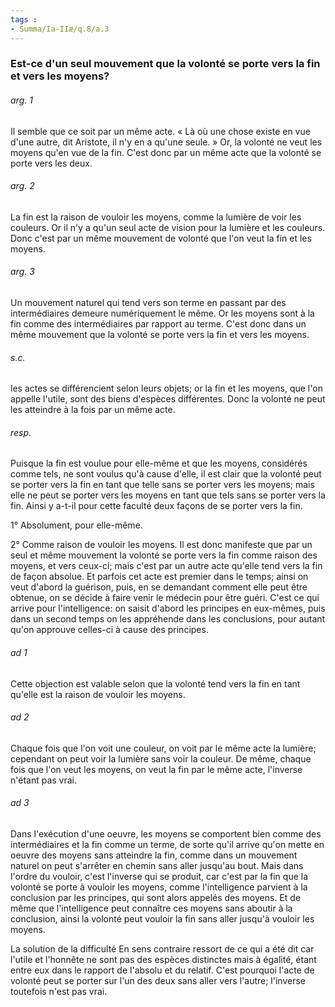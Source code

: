 ```yaml
---
tags : 
- Summa/Ia-IIæ/q.8/a.3
---
```


### Est-ce d'un seul mouvement que la volonté se porte vers la fin et vers les moyens?

###### arg. 1
Il semble que ce soit par un même acte. « Là où une chose existe en vue d'une autre, dit Aristote, il n'y en a qu'une seule. » Or, la volonté ne veut les moyens qu'en vue de la fin. C'est donc par un même acte que la volonté se porte vers les deux. 

###### arg. 2
La fin est la raison de vouloir les moyens, comme la lumière de voir les couleurs. Or il n'y a qu'un seul acte de vision pour la lumière et les couleurs. Donc c'est par un même mouvement de volonté que l'on veut la fin et les moyens. 

###### arg. 3
Un mouvement naturel qui tend vers son terme en passant par des intermédiaires demeure numériquement le même. Or les moyens sont à la fin comme des intermédiaires par rapport au terme. C'est donc dans un même mouvement que la volonté se porte vers la fin et vers les moyens. 

###### s.c.
les actes se différencient selon leurs objets; or la fin et les moyens, que l'on appelle l'utile, sont des biens d'espèces différentes. Donc la volonté ne peut les atteindre à la fois par un même acte. 

###### resp.
Puisque la fin est voulue pour elle-même et que les moyens, considérés comme tels, ne sont voulus qu'à cause d'elle, il est clair que la volonté peut se porter vers la fin en tant que telle sans se porter vers les moyens; mais elle ne peut se porter vers les moyens en tant que tels sans se porter vers la fin. Ainsi y a-t-il pour cette faculté deux façons de se porter vers la fin. 

1° Absolument, pour elle-même. 

2° Comme raison de vouloir les moyens. Il est donc manifeste que par un seul et même mouvement la volonté se porte vers la fin comme raison des moyens, et vers ceux-ci; mais c'est par un autre acte qu'elle tend vers la fin de façon absolue. Et parfois cet acte est premier dans le temps; ainsi on veut d'abord la guérison, puis, en se demandant comment elle peut être obtenue, on se décide à faire venir le médecin pour être guéri. C'est ce qui arrive pour l'intelligence: on saisit d'abord les principes en eux-mêmes, puis dans un second temps on les appréhende dans les conclusions, pour autant qu'on approuve celles-ci à cause des principes. 

###### ad 1
Cette objection est valable selon que la volonté tend vers la fin en tant qu'elle est la raison de vouloir les moyens. 

###### ad 2
Chaque fois que l'on voit une couleur, on voit par le même acte la lumière; cependant on peut voir la lumière sans voir la couleur. De même, chaque fois que l'on veut les moyens, on veut la fin par le même acte, l'inverse n'étant pas vrai. 

###### ad 3
Dans l'exécution d'une oeuvre, les moyens se comportent bien comme des intermédiaires et la fin comme un terme, de sorte qu'il arrive qu'on mette en oeuvre des moyens sans atteindre la fin, comme dans un mouvement naturel on peut s'arrêter en chemin sans aller jusqu'au bout. Mais dans l'ordre du vouloir, c'est l'inverse qui se produit, car c'est par la fin que la volonté se porte à vouloir les moyens, comme l'intelligence parvient à la conclusion par les principes, qui sont alors appelés des moyens. Et de même que l'intelligence peut connaître ces moyens sans aboutir à la conclusion, ainsi la volonté peut vouloir la fin sans aller jusqu'à vouloir les moyens. 

La solution de la difficulté En sens contraire ressort de ce qui a été dit car l'utile et l'honnête ne sont pas des espèces distinctes mais à égalité, étant entre eux dans le rapport de l'absolu et du relatif. C'est pourquoi l'acte de volonté peut se porter sur l'un des deux sans aller vers l'autre; l'inverse toutefois n'est pas vrai. 

